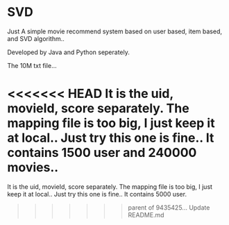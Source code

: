 # SVD

Just A simple movie recommend system based on user based, item based, and SVD algorithm..

Developed by Java and Python seperately.

The 10M txt file...

<<<<<<< HEAD
It is the uid, movieId, score separately. The mapping file is too big, I just keep it at local.. Just try this one is fine.. It contains 1500 user and 240000 movies..
=======
It is the uid, movieId, score separately. The mapping file is too big, I just keep it at local.. Just try this one is fine.. It contains 5000 user.
>>>>>>> parent of 9435425... Update README.md
